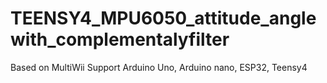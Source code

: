 # TEENSY4_MPU6050_attitude_angle with_complementalyfilter
Based on MultiWii
Support Arduino Uno, Arduino nano, ESP32, Teensy4

